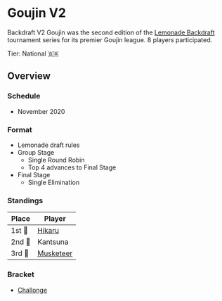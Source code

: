 # Goujin V2

Backdraft V2 Goujin was the second edition of the [Lemonade Backdraft](bdmain.md) tournament series for its premier Goujin league.
8 players participated.

Tier: National :brazil:

## Overview

### Schedule
- November 2020

### Format
- Lemonade draft rules
- Group Stage
    - Single Round Robin 
    - Top 4 advances to Final Stage
- Final Stage
    - Single Elimination

### Standings

|Place|Player|
|-|-|
|1st :1st_place_medal:| [Hikaru](../../players/brazilian/hikky.md) |
|2nd :2nd_place_medal:| Kantsuna |
|3rd :3rd_place_medal:| [Musketeer](../../players/brazilian/musketeer.md) |

### Bracket
- [Challonge](https://challonge.com/goujin2)